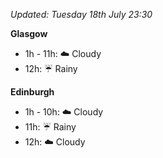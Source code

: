 *Updated: Tuesday 18th July 23:30*

**Glasgow**

* 1h - 11h: :cloud: Cloudy
* 12h: :umbrella: Rainy

**Edinburgh**

* 1h - 10h: :cloud: Cloudy
* 11h: :umbrella: Rainy
* 12h: :cloud: Cloudy
